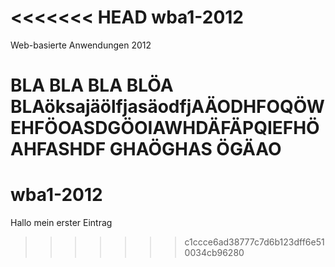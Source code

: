 <<<<<<< HEAD
wba1-2012
=========

Web-basierte Anwendungen 2012

BLA BLA BLA BLÖA BLAöksajäölfjasäodfjAÄODHFOQÖWEHFÖOASDGÖOIAWHDÄFÄPQIEFHÖ AHFASHDF GHAÖGHAS ÖGÄAO
=======
wba1-2012
=========

Hallo mein erster Eintrag
>>>>>>> c1ccce6ad38777c7d6b123dff6e510034cb96280
